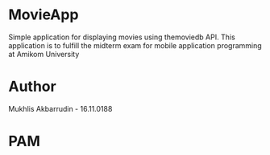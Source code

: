 # MovieApp
Simple application for displaying movies using themoviedb API. This application is to fulfill the midterm exam for mobile application programming at Amikom University

# Author
Mukhlis Akbarrudin - 16.11.0188

# PAM
